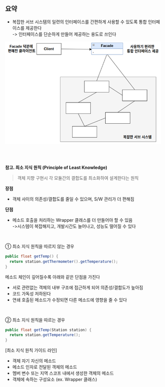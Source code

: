 ## 요약 
- 복잡한 서브 시스템의 일련의 인터페이스를 간편하게 사용할 수 있도록 통합 인터페이스를 제공한다 <br/> 
-> 인터페이스를 단순하게 만들어 제공하는 용도로 쓰인다

<img src="https://github.com/ljw1126/user-content/blob/master/head-first-design-pattern/facade/facade.png?raw=true">

<br/><br/>

**참고. 최소 지식 원칙 (Principle of Least Knowledge)**
> 객체 지향 구현시 각 모듈간의 결합도를 최소화하여 설계한다는 원칙

**장점**
- 객체 사이의 의존성/결합도를 줄일 수 있으며, S/W 관리가 더 편해짐

**단점**
- 메소드 호출을 처리하는 Wrapper 클래스를 더 만들어야 할 수 있음 <br/>
->시스템이 복잡해지고, 개발시간도 늘어나고, 성능도 떨어질 수 있다

<br/>

① 최소 지식 원칙을 따르지 않는 경우
```java
public float getTemp() {
  return station.getThermometer().getTemperature();
}
```
메소드 체인이 깊어질수록 아래와 같은 단점을 가진다
- 서로 관련없는 객체의 내부 구조에 접근하게 되어 의존성/결합도가 높아짐
- 코드 가독성 저하된다
- 연쇄 호출된 메소드가 수정되면 다른 메소드에 영향을 줄 수 있다

<br/>

② 최소 지식 원칙을 따르는 경우
```java
public float getTemp(Station station) {
  return station.getTemperature();
}
```

[최소 지식 원칙 가이드 라인]
- 객체 자기 자신의 메소드
- 메소드 인자로 전달된 객체의 메소드
- 멤버 변수 또는 지역 스코프 내에서 생성한 객체의 메소드
- 객체에 속하는 구성요소 (ex. Wrapper 클래스)